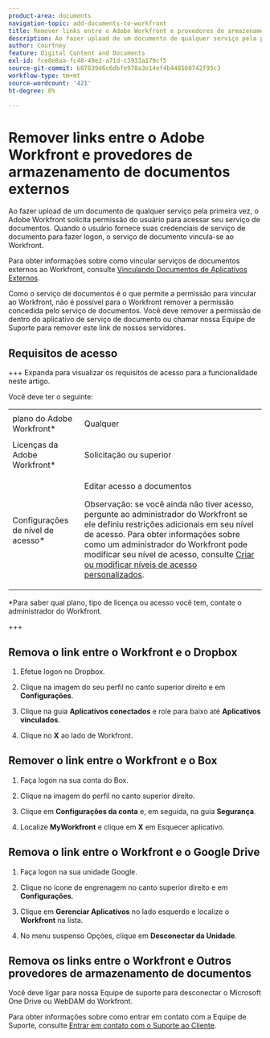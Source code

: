 ```yaml
---
product-area: documents
navigation-topic: add-documents-to-workfront
title: Remover links entre o Adobe Workfront e provedores de armazenamento de documentos externos
description: Ao fazer upload de um documento de qualquer serviço pela primeira vez, o Adobe Workfront solicita permissão do usuário para acessar seu serviço de documentos. Quando o usuário fornece suas credenciais de serviço de documento para fazer logon, o serviço de documento vincula-se ao Workfront.
author: Courtney
feature: Digital Content and Documents
exl-id: fce8e8aa-fc48-49e1-a71d-c3933a179cf5
source-git-commit: b87839d6c6dbfe978a3e14ef4b448560742f95c3
workflow-type: tm+mt
source-wordcount: '421'
ht-degree: 0%

---
```


# Remover links entre o Adobe Workfront e provedores de armazenamento de documentos externos

Ao fazer upload de um documento de qualquer serviço pela primeira vez, o Adobe Workfront solicita permissão do usuário para acessar seu serviço de documentos. Quando o usuário fornece suas credenciais de serviço de documento para fazer logon, o serviço de documento vincula-se ao Workfront.

Para obter informações sobre como vincular serviços de documentos externos ao Workfront, consulte [Vinculando Documentos de Aplicativos Externos](../../documents/adding-documents-to-workfront/link-documents-from-external-apps.md).

Como o serviço de documentos é o que permite a permissão para vincular ao Workfront, não é possível para o Workfront remover a permissão concedida pelo serviço de documentos. Você deve remover a permissão de dentro do aplicativo de serviço de documento ou chamar nossa Equipe de Suporte para remover este link de nossos servidores.

## Requisitos de acesso

+++ Expanda para visualizar os requisitos de acesso para a funcionalidade neste artigo.

Você deve ter o seguinte:

<table style="table-layout:auto"> 
 <col> 
 <col> 
 <tbody> 
  <tr> 
   <td role="rowheader">plano do Adobe Workfront*</td> 
   <td> <p> Qualquer</p> </td> 
  </tr> 
  <tr> 
   <td role="rowheader">Licenças da Adobe Workfront*</td> 
   <td> <p>Solicitação ou superior</p> </td> 
  </tr> 
  <tr> 
   <td role="rowheader">Configurações de nível de acesso*</td> 
   <td> <p>Editar acesso a documentos</p> <p>Observação: se você ainda não tiver acesso, pergunte ao administrador do Workfront se ele definiu restrições adicionais em seu nível de acesso. Para obter informações sobre como um administrador do Workfront pode modificar seu nível de acesso, consulte <a href="../../administration-and-setup/add-users/configure-and-grant-access/create-modify-access-levels.md" class="MCXref xref">Criar ou modificar níveis de acesso personalizados</a>.</p> </td> 
  </tr> 
 </tbody> 
</table>

&#42;Para saber qual plano, tipo de licença ou acesso você tem, contate o administrador do Workfront.

+++

## Remova o link entre o Workfront e o Dropbox

1. Efetue logon no Dropbox.
1. Clique na imagem do seu perfil no canto superior direito e em **Configurações**.
1. Clique na guia **Aplicativos conectados** e role para baixo até **Aplicativos vinculados**.

1. Clique no **X** ao lado de Workfront.

## Remover o link entre o Workfront e o Box

1. Faça logon na sua conta do Box.
1. Clique na imagem do perfil no canto superior direito.
1. Clique em **Configurações da conta** e, em seguida, na guia **Segurança**.

1. Localize **MyWorkfront** e clique em **X** em Esquecer aplicativo.

## Remova o link entre o Workfront e o Google Drive

1. Faça logon na sua unidade Google.
1. Clique no ícone de engrenagem no canto superior direito e em **Configurações**.
1. Clique em **Gerenciar Aplicativos** no lado esquerdo e localize o **Workfront** na lista.

1. No menu suspenso Opções, clique em **Desconectar da Unidade**.

## Remova os links entre o Workfront e Outros provedores de armazenamento de documentos

Você deve ligar para nossa Equipe de suporte para desconectar o Microsoft One Drive ou WebDAM do Workfront.

Para obter informações sobre como entrar em contato com a Equipe de Suporte, consulte [Entrar em contato com o Suporte ao Cliente](../../workfront-basics/tips-tricks-and-troubleshooting/contact-customer-support.md).
